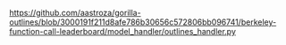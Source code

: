 https://github.com/aastroza/gorilla-outlines/blob/3000191f211d8afe786b30656c572806bb096741/berkeley-function-call-leaderboard/model_handler/outlines_handler.py
